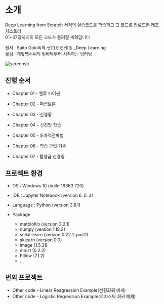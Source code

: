 
# 소개

Deep Learning from Scratch 서적의 실습코드를 학습하고 그 코드를 업로드한 레포지스토리  
01~07장까지의 모든 코드가 올려질 계획입니다

원서 : Saito Goki씨의 ゼロから作る _Deep Learning  
옮김 : 개앞맵시씨의 밑바닥부터 시작하는 딥러닝  

![screensh](https://i.imgur.com/U4j2JYT.jpg)


## 진행 순서 

 + Chapter 01 - 헬로 파이썬

 + Chapter 02 - 퍼셉트론

 + Chapter 03 - 신경망

 + Chapter 04 - 신경망 학습

 + Chapter 05 - 오차역전파법

 + Chapter 06 - 학습 관련 기술

 + Chapter 07 - 합성곱 신경망



## 프로젝트 환경

-   OS : Windows 10 (build 18363.720)

-   IDE : Jupyter Notebook (version 6. 0. 3)
-	Language : Python (version 3.8.1)
-	Package
	-	matplotlib (version 3.2.1)
	-	numpy (version 1.18.2)
	-	scikit-learn (version 0.22.2.post1)
    -   sklearn (version 0.0)
    -   image (1.5.31)
	-	mnist (0.2.2)
	-	Pillow (7.1.2)
	-	...

## 번외 프로젝트
- Other code - Linear Reagression Example(선형회귀 예제)
- Other code - Logistic Regression Example(로지스틱 회귀 예제)